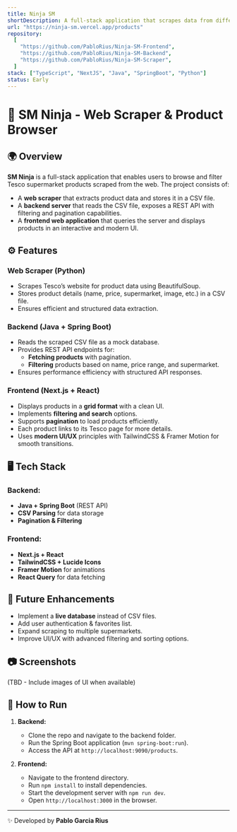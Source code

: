 ```yaml
---
title: Ninja SM
shortDescription: A full-stack application that scrapes data from different supermarkets and presents it all in one go
url: "https://ninja-sm.vercel.app/products"
repository:
  [
    "https://github.com/PabloRius/Ninja-SM-Frontend",
    "https://github.com/PabloRius/Ninja-SM-Backend",
    "https://github.com/PabloRius/Ninja-SM-Scraper",
  ]
stack: ["TypeScript", "NextJS", "Java", "SpringBoot", "Python"]
status: Early
---
```


# 🛒 SM Ninja - Web Scraper & Product Browser

## 🌍 Overview

**SM Ninja** is a full-stack application that enables users to browse and filter Tesco supermarket products scraped from the web. The project consists of:

- A **web scraper** that extracts product data and stores it in a CSV file.
- A **backend server** that reads the CSV file, exposes a REST API with filtering and pagination capabilities.
- A **frontend web application** that queries the server and displays products in an interactive and modern UI.

## ⚙️ Features

### **Web Scraper (Python)**

- Scrapes Tesco’s website for product data using BeautifulSoup.
- Stores product details (name, price, supermarket, image, etc.) in a CSV file.
- Ensures efficient and structured data extraction.

### **Backend (Java + Spring Boot)**

- Reads the scraped CSV file as a mock database.
- Provides REST API endpoints for:
  - **Fetching products** with pagination.
  - **Filtering** products based on name, price range, and supermarket.
- Ensures performance efficiency with structured API responses.

### **Frontend (Next.js + React)**

- Displays products in a **grid format** with a clean UI.
- Implements **filtering and search** options.
- Supports **pagination** to load products efficiently.
- Each product links to its Tesco page for more details.
- Uses **modern UI/UX** principles with TailwindCSS & Framer Motion for smooth transitions.

## 🖥️ Tech Stack

### **Backend:**

- **Java + Spring Boot** (REST API)
- **CSV Parsing** for data storage
- **Pagination & Filtering**

### **Frontend:**

- **Next.js + React**
- **TailwindCSS + Lucide Icons**
- **Framer Motion** for animations
- **React Query** for data fetching

## 🎯 Future Enhancements

- Implement a **live database** instead of CSV files.
- Add user authentication & favorites list.
- Expand scraping to multiple supermarkets.
- Improve UI/UX with advanced filtering and sorting options.

## 📷 Screenshots

(TBD - Include images of UI when available)

## 🚀 How to Run

1. **Backend:**

   - Clone the repo and navigate to the backend folder.
   - Run the Spring Boot application (`mvn spring-boot:run`).
   - Access the API at `http://localhost:9090/products`.

2. **Frontend:**
   - Navigate to the frontend directory.
   - Run `npm install` to install dependencies.
   - Start the development server with `npm run dev`.
   - Open `http://localhost:3000` in the browser.

---

✨ Developed by **Pablo Garcia Rius**
